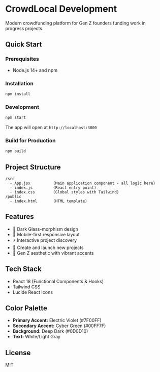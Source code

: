 # CrowdLocal Development

Modern crowdfunding platform for Gen Z founders funding work in progress projects.

## Quick Start

### Prerequisites
- Node.js 14+ and npm

### Installation

```bash
npm install
```

### Development

```bash
npm start
```

The app will open at `http://localhost:3000`

### Build for Production

```bash
npm build
```

## Project Structure

```
/src
  - App.jsx          (Main application component - all logic here)
  - index.js         (React entry point)
  - index.css        (Global styles with Tailwind)
/public
  - index.html       (HTML template)
```

## Features

- 🎨 Dark Glass-morphism design
- 📱 Mobile-first responsive layout
- ⚡ Interactive project discovery
- 🚀 Create and launch new projects
- 💜 Gen Z aesthetic with vibrant accents

## Tech Stack

- React 18 (Functional Components & Hooks)
- Tailwind CSS
- Lucide React Icons

## Color Palette

- **Primary Accent:** Electric Violet (#7F00FF)
- **Secondary Accent:** Cyber Green (#00FF7F)
- **Background:** Deep Dark (#0D0D10)
- **Text:** White/Light Gray

## License

MIT

